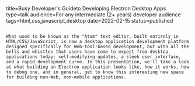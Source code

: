 title=Busy Developer's Guideto Developing Electron Desktop Apps
type=talk
audience=For any intermediate (2+ years) developer audience
tags=html,css,javascript,desktop
date=2022-02-15
status=published
~~~~~~

What used to be known as the "Atom" text editor, built entirely in HTML/CSS/JavaScript, is now a desktop application development platform designed specifically for Web-tool-based development, but with all the bells and whistles that users have come to expect from desktop applications today: self-modifying updates, a sleek user interface, and a rapid development curve. In this presentation, we'll take a look at what building an Electron application looks like, how it works, how to debug one, and in general, get to know this interesting new space for building non-Web, non-mobile applications.
    
